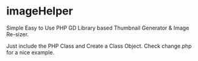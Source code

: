 imageHelper
===========

Simple Easy to Use PHP GD Library based Thumbnail Generator &amp; Image Re-sizer.

Just include the PHP Class and Create a Class Object. Check change.php for a nice example.
